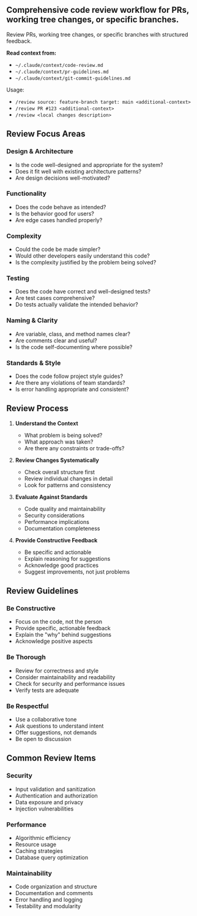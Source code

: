 ## Comprehensive code review workflow for PRs, working tree changes, or specific branches.

Review PRs, working tree changes, or specific branches with structured feedback.

**Read context from:**

- `~/.claude/context/code-review.md`
- `~/.claude/context/pr-guidelines.md`
- `~/.claude/context/git-commit-guidelines.md`

Usage:

- `/review source: feature-branch target: main <additional-context>`
- `/review PR #123 <additional-context>`
- `/review <local changes description>`

## Review Focus Areas

### Design & Architecture

- Is the code well-designed and appropriate for the system?
- Does it fit well with existing architecture patterns?
- Are design decisions well-motivated?

### Functionality

- Does the code behave as intended?
- Is the behavior good for users?
- Are edge cases handled properly?

### Complexity

- Could the code be made simpler?
- Would other developers easily understand this code?
- Is the complexity justified by the problem being solved?

### Testing

- Does the code have correct and well-designed tests?
- Are test cases comprehensive?
- Do tests actually validate the intended behavior?

### Naming & Clarity

- Are variable, class, and method names clear?
- Are comments clear and useful?
- Is the code self-documenting where possible?

### Standards & Style

- Does the code follow project style guides?
- Are there any violations of team standards?
- Is error handling appropriate and consistent?

## Review Process

1. **Understand the Context**

   - What problem is being solved?
   - What approach was taken?
   - Are there any constraints or trade-offs?

2. **Review Changes Systematically**

   - Check overall structure first
   - Review individual changes in detail
   - Look for patterns and consistency

3. **Evaluate Against Standards**

   - Code quality and maintainability
   - Security considerations
   - Performance implications
   - Documentation completeness

4. **Provide Constructive Feedback**
   - Be specific and actionable
   - Explain reasoning for suggestions
   - Acknowledge good practices
   - Suggest improvements, not just problems

## Review Guidelines

### Be Constructive

- Focus on the code, not the person
- Provide specific, actionable feedback
- Explain the "why" behind suggestions
- Acknowledge positive aspects

### Be Thorough

- Review for correctness and style
- Consider maintainability and readability
- Check for security and performance issues
- Verify tests are adequate

### Be Respectful

- Use a collaborative tone
- Ask questions to understand intent
- Offer suggestions, not demands
- Be open to discussion

## Common Review Items

### Security

- Input validation and sanitization
- Authentication and authorization
- Data exposure and privacy
- Injection vulnerabilities

### Performance

- Algorithmic efficiency
- Resource usage
- Caching strategies
- Database query optimization

### Maintainability

- Code organization and structure
- Documentation and comments
- Error handling and logging
- Testability and modularity
